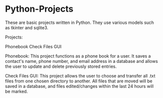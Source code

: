 # Python-Projects

These are basic projects written in Python. They use various models such as tkinter and sqlite3. 

Projects: 

Phonebook 
Check Files GUI

Phonebook: 
  This project functions as a phone book for a user. It saves a contact's name, phone number, and email address
  in a database and allows the user to update and delete previously stored entries.
  
  
Check Files GUI:
  This project allows the user to choose and transfer all .txt files from one chosen directory to another. All files that are moved will be
  saved in a database, and files edited/changes within the last 24 hours will be marked. 
  
  
